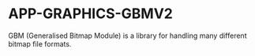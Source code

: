 APP-GRAPHICS-GBMV2
==================

GBM (Generalised Bitmap Module) is a library for handling many different bitmap file formats.
